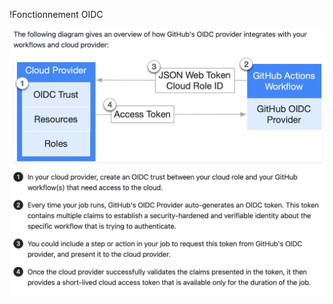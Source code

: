 !Fonctionnement OIDC

![image](https://github.com/nyckosleducmanage/runnerlocal/blob/main/oidc/oidc.png)
